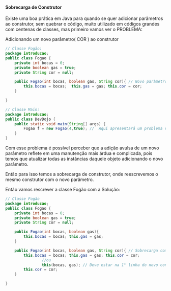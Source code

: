 #### Sobrecarga de Construtor

Existe uma boa prática em Java para quando se quer adicionar parâmetros ao construtor, sem quebrar o código, muito utilizado em códigos grandes com centenas de classes, mas primeiro vamos ver o PROBLEMA:

Adicionando um novo parâmetro( COR ) ao construtor

```java
// Classe Fogão:
package introducao;
public class Fogao {
    private int bocas = 0;
    private boolean gas = true;
    private String cor = null;

    public Fogao(int bocas, boolean gas, String cor){ // Novo parâmetro COR
        this.bocas = bocas;  this.gas = gas; this.cor = cor;
    }

}

// Classe Main:
package introducao;
public class DevDojo {
    public static void main(String[] args) {
        Fogao f = new Fogao(4,true); //  Aqui apresentará um problema visto que o construtor pede 3 parâmetros
    }
}
```

Com esse problema é possível perceber que a adição avulsa de um novo parâmetro reflete em uma manutenção mais árdua e complicada, pois temos que atualizar todas as instâncias daquele objeto adicionando o novo parâmetro.

Então para isso temos a sobrecarga de construtor, onde reescrevemos o mesmo construtor com o novo parâmetro.

Então vamos rescrever a classe Fogão com a Solução:

```java
// Classe Fogão
package introducao;
public class Fogao {
    private int bocas = 0;
    private boolean gas = true;
    private String cor = null;

    public Fogao(int bocas, boolean gas){
        this.bocas = bocas; this.gas = gas;
    }

    public Fogao(int bocas, boolean gas, String cor){ // Sobrecarga com novo parâmetro
        this.bocas = bocas; this.gas = gas; this.cor = cor;
				//ou
				this(bocas, gas); // Deve estar na 1° linha do novo construtor
        this.cor = cor;
    }

}
```